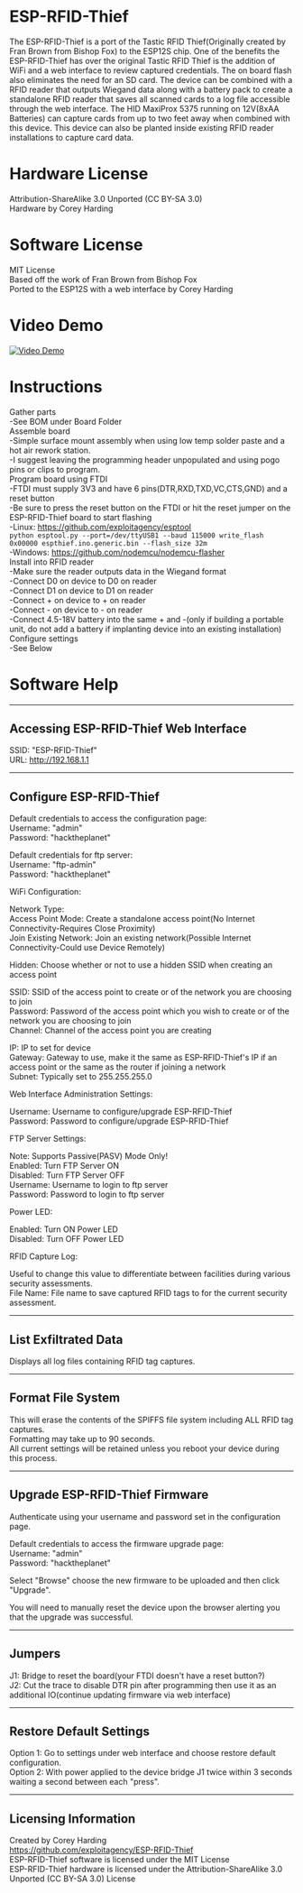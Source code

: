 # ESP-RFID-Thief
The ESP-RFID-Thief is a port of the Tastic RFID Thief(Originally created by Fran Brown from Bishop Fox) to the ESP12S chip. One of the benefits the ESP-RFID-Thief has over the original Tastic RFID Thief is the addition of WiFi and a web interface to review captured credentials. The on board flash also eliminates the need for an SD card. The device can be combined with a RFID reader that outputs Wiegand data along with a battery pack to create a standalone RFID reader that saves all scanned cards to a log file accessible through the web interface.  The HID MaxiProx 5375 running on 12V(8xAA Batteries) can capture cards from up to two feet away when combined with this device. This device can also be planted inside existing RFID reader installations to capture card data.  
# Hardware License
Attribution-ShareAlike 3.0 Unported (CC BY-SA 3.0)  
Hardware by Corey Harding  
# Software License
MIT License  
Based off the work of Fran Brown from Bishop Fox  
Ported to the ESP12S with a web interface by Corey Harding  
# Video Demo   
[![Video Demo](https://raw.githubusercontent.com/exploitagency/ESP-RFID-Thief/master/Images/Assembled.jpg)](https://www.youtube.com/embed/waJEOq1VhRw)  
# Instructions  
Gather parts  
-See BOM under Board Folder  
Assemble board  
-Simple surface mount assembly when using low temp solder paste and a hot air rework station.  
-I suggest leaving the programming header unpopulated and using pogo pins or clips to program.  
Program board using FTDI  
-FTDI must supply 3V3 and have 6 pins(DTR,RXD,TXD,VC,CTS,GND) and a reset button  
-Be sure to press the reset button on the FTDI or hit the reset jumper on the ESP-RFID-Thief board to start flashing  
-Linux: https://github.com/exploitagency/esptool  
`python esptool.py --port=/dev/ttyUSB1 --baud 115000 write_flash 0x00000 espthief.ino.generic.bin --flash_size 32m`  
-Windows: https://github.com/nodemcu/nodemcu-flasher  
Install into RFID reader  
-Make sure the reader outputs data in the Wiegand format  
-Connect D0 on device to D0 on reader  
-Connect D1 on device to D1 on reader  
-Connect + on device to + on reader  
-Connect - on device to - on reader  
-Connect 4.5-18V battery into the same + and -(only if building a portable unit, do not add a battery if implanting device into an existing installation)  
Configure settings  
-See Below  
  
# Software Help    
-----  
Accessing ESP-RFID-Thief Web Interface  
-----  
  
SSID: "ESP-RFID-Thief"  
URL:  http://192.168.1.1  
  
-----  
Configure ESP-RFID-Thief  
-----  
  
Default credentials to access the configuration page:  
Username: "admin"  
Password: "hacktheplanet"  
  
Default credentials for ftp server:  
Username: "ftp-admin"  
Password: "hacktheplanet"  
  
WiFi Configuration:  
  
Network Type:  
Access Point Mode: Create a standalone access point(No Internet Connectivity-Requires Close Proximity)  
Join Existing Network: Join an existing network(Possible Internet Connectivity-Could use Device Remotely)  
  
Hidden: Choose whether or not to use a hidden SSID when creating an access point  
  
SSID: SSID of the access point to create or of the network you are choosing to join  
Password: Password of the access point which you wish to create or of the network you are choosing to join  
Channel: Channel of the access point you are creating  
  
IP: IP to set for device  
Gateway: Gateway to use, make it the same as ESP-RFID-Thief's IP if an access point or the same as the router if joining a network  
Subnet: Typically set to 255.255.255.0  
  
Web Interface Administration Settings:  
  
Username: Username to configure/upgrade ESP-RFID-Thief  
Password: Password to configure/upgrade ESP-RFID-Thief  
  
FTP Server Settings:  
  
Note: Supports Passive(PASV) Mode Only!  
Enabled: Turn FTP Server ON  
Disabled: Turn FTP Server OFF  
Username: Username to login to ftp server  
Password: Password to login to ftp server  
  
Power LED:  
  
Enabled: Turn ON Power LED  
Disabled: Turn OFF Power LED  
  
RFID Capture Log:  
  
Useful to change this value to differentiate between facilities during various security assessments.  
File Name: File name to save captured RFID tags to for the current security assessment.  
  
-----  
List Exfiltrated Data  
-----  
  
Displays all log files containing RFID tag captures.  
  
-----  
Format File System  
-----  
  
This will erase the contents of the SPIFFS file system including ALL RFID tag captures.  
Formatting may take up to 90 seconds.  
All current settings will be retained unless you reboot your device during this process.  
  
-----  
Upgrade ESP-RFID-Thief Firmware  
-----  
  
Authenticate using your username and password set in the configuration page.  
  
Default credentials to access the firmware upgrade page:  
Username: "admin"  
Password: "hacktheplanet"  
  
Select "Browse" choose the new firmware to be uploaded and then click "Upgrade".  
  
You will need to manually reset the device upon the browser alerting you that the upgrade was successful.  
  
-----  
Jumpers  
-----  
J1: Bridge to reset the board(your FTDI doesn't have a reset button?)  
J2: Cut the trace to disable DTR pin after programming then use it as an additional IO(continue updating firmware via web interface)  
  
-----  
Restore Default Settings  
-----  
Option 1: Go to settings under web interface and choose restore default configuration.  
Option 2: With power applied to the device bridge J1 twice within 3 seconds waiting a second between each "press".  
  
-----  
Licensing Information  
-----  
  
Created by Corey Harding  
https://github.com/exploitagency/ESP-RFID-Thief  
ESP-RFID-Thief software is licensed under the MIT License  
ESP-RFID-Thief hardware is licensed under the Attribution-ShareAlike 3.0 Unported (CC BY-SA 3.0) License  
